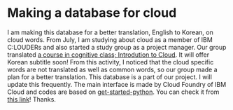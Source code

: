 # Making a database for cloud

I am making this database for a better translation, English to Korean, on cloud words. From July, I am studying about cloud as a member of IBM C:LOUDERs and also started a study group as a project manager. Our group translated [a course in cognitive class; Introdution to Cloud](https://cognitiveclass.ai/courses/introduction-to-cloud). It will offer Korean subtitle soon! From this activity, I noticed that the cloud specific words are not translated as well as common words, so our group made a plan for a better translation. This database is a part of our project. I will update this frequently. The main interface is made by Cloud Foundry of IBM Cloud and codes are based on [get-started-python](https://github.com/IBM-Cloud/get-started-python). You can check it from [this link](https://tula-database-test.us-south.cf.appdomain.cloud/)! Thanks.
